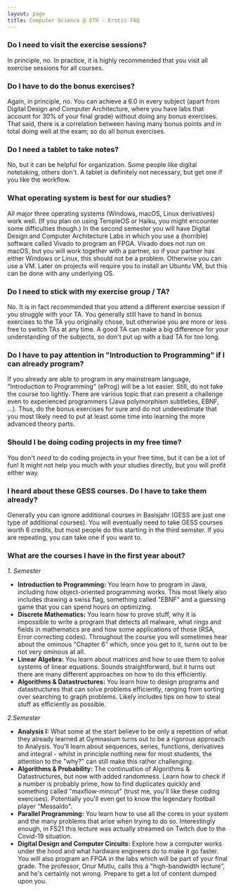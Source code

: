 ```yaml
---
layout: page
title: Computer Science @ ETH - Erstis FAQ
---
```


### Do I need to visit the exercise sessions?

In principle, no. In practice, it is highly recommended that you visit all exercise sessions for all courses. 

### Do I have to do the bonus exercises?

Again, in principle, no. You can achieve a 6.0 in every subject (apart from Digital Design and Computer Architecture, where you have labs that account for 30% of your final grade) without doing any bonus exercises. That said, there is a correlation between having many bonus points and in total doing well at the exam; so do all bonus exercises.

### Do I need a tablet to take notes?

No, but it can be helpful for organization. Some people like digital notetaking, others don't. A tablet is definitely not necessary, but get one if you like the workflow.

### What operating system is best for our studies?

All major three operating systems (Windows, macOS, Linux derivatives) work well. (If you plan on using TempleOS or Haiku, you might encounter some difficulties though.) In the second semester you will have Digital Design and Computer Architecture Labs in which you use a (horrible) software called Vivado to program an FPGA. Vivado does not run on macOS, but you will work together with a partner, so if your partner has either Windows or Linux, this should not be a problem. Otherwise you can use a VM. Later on projects will require you to install an Ubuntu VM, but this can be done with any underlying OS. 

### Do I need to stick with my exercise group / TA?

No. It is in fact recommended that you attend a different exercise session if you struggle with your TA. You generally still have to hand in bonus exercises to the TA you originally chose, but otherwise you are more or less free to switch TAs at any time. A good TA can make a big difference for your understanding of the subjects, so don't put up with a bad TA for too long.

### Do I have to pay attention in "Introduction to Programming" if I can already program?

If you already are able to program in any mainstream language, "Introduction to Programming" (eProg) will be a lot easier. Still, do not take the course too lightly. There are various topic that can present a challenge even to experienced programmers (Java polymorphism subtleties, EBNF, ...). Thus, do the bonus exercises for sure and do not underestimate that you most likely need to put at least some time into learning the more advanced theory parts.

### Should I be doing coding projects in my free time?

You don't _need_ to do coding projects in your free time, but it can be a lot of fun! It might not help you much with your studies directly, but you will profit either way.

### I heard about these GESS courses. Do I have to take them already?

Generally you can ignore additional courses in Basisjahr (GESS are just one type of additional courses). You will eventually need to take GESS courses worth 6 credits, but most people do this starting in the third semster. If you are repeating, you can take one if you want to.

### What are the courses I have in the first year about?

*1. Semester*

- **Introduction to Programming:** You learn how to program in Java, including how object-oriented programming works. This most likely also includes drawing a swiss flag, something called "EBNF" and a guessing game that you can spend hours on optimizing.
- **Discrete Mathematics:** You learn how to prove stuff, why it is impossible to write a program that detects all malware, what rings and fields in mathematics are and how some applications of those (RSA, Error correcting codes). Throughout the course you will sometimes hear about the ominous "Chapter 6" which, once you get to it, turns out to be not very ominous at all.
- **Linear Algebra:** You learn about matrices and how to use them to solve systems of linear equations. Sounds straightforward, but it turns out there are many different approaches on how to do this efficiently.
- **Algorithms & Datastructures:** You learn how to design programs and datastructures that can solve problems efficiently, ranging from sorting over searching to graph problems. Likely includes tips on how to steal stuff as efficiently as possible.

*2.Semester*

- **Analysis I:** What some at the start believe to be only a repetition of what they already learned at Gymnasium turns out to be a rigorous approach to Analysis. You'll learn about sequences, series, functions, derivatives and integral - whilst in principle nothing new for most students, the attention to the "why?" can still make this rather challenging.
- **Algorithms & Probability:** The continuation of Algorithms & Datastructures, but now with added randomness. Learn how to check if a number is probably prime, how to find duplicates quickly and something called "maxflow-mincut" (trust me, you'll like these coding exercises). Potentially you'll even get to know the legendary football player "Messaldo".
- **Parallel Programming:** You learn how to use all the cores in your system and the many problems that arise when trying to do so. Interestingly enough, in FS21 this lecture was actually streamed on Twitch due to the Covid-19 situation.
- **Digital Design and Computer Circuits:** Explore how a computer works under the hood and what hardware engineers do to make it go faster. You will also program an FPGA in the labs which will be part of your final grade. The professor, Onur Mutlu, calls this a "high-bandwidth lecture", and he's certainly not wrong. Prepare to get a lot of content dumped upon you.